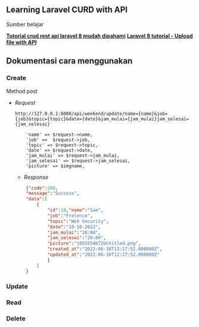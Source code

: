 ## Learning Laravel CURD with API
Sumber belajar 

**[Tutorial crud rest api laravel 8 mudah dipahami](https://www.youtube.com/watch?v=y_HuQ7NMlTw)**
**[Laravel 8 tutorial - Upload file with API](https://youtu.be/k7aXBY0HPCEhttps)**

## Dokumentasi cara menggunakan 
### Create
Method post
- *Request*
    ```
    http://127.0.0.1:8000/api/weekend/update/name={name}&job={job}&topic={topic}&date={date}&jam_mulai={jam_mulai}jam_selesai={jam_selesai}
    ```
    ```
        'name' => $request->name,
        'job' =>  $request->job,
        'topic' => $request->topic,
        'date' => $request->date,
        'jam_mulai' => $request->jam_mulai,
        'jam_selesai' => $request->jam_selesai,
        'picture' => $imgname,
    ```
    - *Response*
    ```json
        {"code":200,
        "message":"Success",
        "data":[
            {
                "id":18,"name":"Sam",
                "job":"Frelence",
                "topic":"Web Security",
                "date":"10-10-2022",
                "jam_mulai":"18:00",
                "jam_selesai":"20:00",
                "picture":"1655554672Untitled.png",
                "created_at":"2022-06-18T12:17:52.000000Z",
                "updated_at":"2022-06-18T12:17:52.000000Z"
                }
            ]
        }
    ```

   
### Update
### Read
### Delete